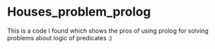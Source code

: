 # Houses_problem_prolog
This is a code I found which shows the pros of using prolog for solving problems about logic of predicates :)
